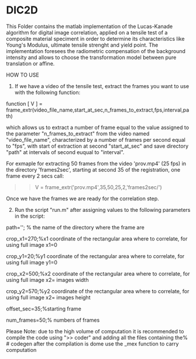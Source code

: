 # DIC2D
This Folder contains the matlab implementation of the Lucas-Kanade algorithm for digital image correlation, applied on a tensile test of a composite material speciment in order to determine its characteristics like Young's Modulus, ultimate tensile strenght and yield point.
The implementation foresees the radiometric compensation of the background intensity and allows to choose the transformation model between pure translation or affine.

HOW TO USE

1) If we have a video of the tensile test, extract the frames you want to use with the following function:

function [ V ] = frame_extr(video_file_name,start_at_sec,n_frames_to_extract,fps,interval,path)

which allows us to extract a number of frame equal to the value assigned to the parameter "n_frames_to_extract" from the video named "video_file_name", characterized by a number of frames per second equal to "fps", with start of extraction at second "start_at_sec" and save directory "path" at intervals of second euqual to "interval".

For exmaple for extracting 50 frames from the video 'prov.mp4' (25 fps) in the directory 'frames2sec', starting at second 35 of the registration, one frame every 2 secs call:

>> V  = frame_extr('prov.mp4',35,50,25,2,'frames2sec/')

Once we have the frames we are ready for the correlation step.

2) Run the script "run.m" after assigning values to the following parameters in the script:

path=''; % the name of the directory where the frame are

crop_x1=270;%x1 coordinate of the rectangular area where to correlate, for using full image x1=0

crop_y1=20;%y1 coordinate of the rectangular area where to correlate, for using full image y1=0

crop_x2=500;%x2 coordinate of the rectangular area where to correlate, for using full image x2= images width

crop_y2=570;%y2 coordinate of the rectangular area where to correlate, for using full image x2= images height

offset_sec=35;%starting frame 

num_frames=50;% numbers of frames



Please Note:
due to the high volume of computation it is recommended to compile the code using ">> coder" and adding all the files containing the% # codegen
after the compilation is dome use the _mex function to carry computation


